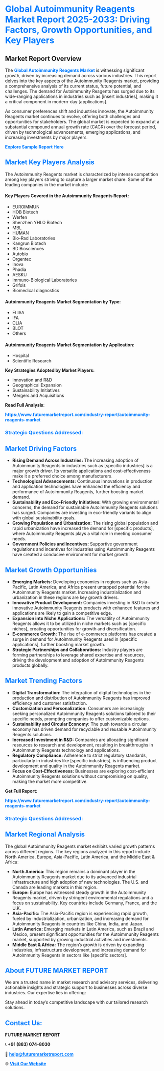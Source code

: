 <h1 style="color: #007BFF;">Global Autoimmunity Reagents Market Report 2025-2033: Driving Factors, Growth Opportunities, and Key Players</h1>

<section id="overview">
<h2>Market Report Overview</h2>
<p>The <a href="https://www.futuremarketreport.com/industry-report/autoimmunity-reagents-market" style="color: #007BFF; text-decoration: none;"><strong>Global Autoimmunity Reagents Market</strong></a> is witnessing significant growth, driven by increasing demand across various industries. This report delves into the key aspects of the Autoimmunity Reagents market, providing a comprehensive analysis of its current status, future potential, and challenges. The demand for Autoimmunity Reagents has surged due to its wide-ranging applications in industries such as [insert industries], making it a critical component in modern-day [applications].</p>
<p>As consumer preferences shift and industries innovate, the Autoimmunity Reagents market continues to evolve, offering both challenges and opportunities for stakeholders. The global market is expected to expand at a substantial compound annual growth rate (CAGR) over the forecast period, driven by technological advancements, emerging applications, and increasing investments by major players.</p>
</section>

<section id="overview">
<p><a href="https://www.futuremarketreport.com/request-sample/reportId=55334" style="color: #007BFF; text-decoration: none;"><strong>Explore Sample Report Here</strong></a></p>
</section>

<section id="key-players">
<h2 style="color: #007BFF;">Market Key Players Analysis</h2>
<p>The Autoimmunity Reagents market is characterized by intense competition among key players striving to capture a larger market share. Some of the leading companies in the market include:</p>
<h4>Key Players Covered in the Autoimmunity Reagents Report:</h4>
<ul><li>EUROIMMUN</li><li>HOB Biotech</li><li>Werfen</li><li>Shenzhen YHLO Biotech</li><li>MBL</li><li>HUMAN</li><li>Bio-Rad Laboratories</li><li>Kangrun Biotech</li><li>BD Biosciences</li><li>Autobio</li><li>Orgentec</li><li>Inova</li><li>Phadia</li><li>AESKU</li><li>Immuno-Biological Laboratories</li><li>Grifols</li><li>Biomedical diagnostics</li></ul>
<h4>Autoimmunity Reagents Market Segmentation by Type:</h4>
<ul><li>ELISA</li><li>IFA</li><li>CLIA</li><li>BLOT</li><li>Others</li></ul>

<h4>Autoimmunity Reagents Market Segmentation by Application:</h4>
<ul><li>Hospital</li><li>Scientific Research</li></ul>
<p><strong>Key Strategies Adopted by Market Players:</strong></p>
<ul>
<li>Innovation and R&D</li>
<li>Geographical Expansion</li>
<li>Sustainability Initiatives</li>
<li>Mergers and Acquisitions</li>
</ul>
</section>

<section>
<p><strong>Read Full Analysis: </strong></p><a href="https://www.futuremarketreport.com/industry-report/autoimmunity-reagents-market" style="color: #007BFF; text-decoration: none;"><strong>https://www.futuremarketreport.com/industry-report/autoimmunity-reagents-market</strong></a>
<h3 style="color: #007BFF;">Strategic Questions Addressed:</h3>
</section>

<section id="driving-factors">
<h2 style="color: #007BFF;">Market Driving Factors</h2>
<ul>
<li><strong>Rising Demand Across Industries:</strong> The increasing adoption of Autoimmunity Reagents in industries such as [specific industries] is a major growth driver. Its versatile applications and cost-effectiveness make it a preferred choice among manufacturers.</li>
<li><strong>Technological Advancements:</strong> Continuous innovations in production and application technologies have enhanced the efficiency and performance of Autoimmunity Reagents, further boosting market demand.</li>
<li><strong>Sustainability and Eco-Friendly Initiatives:</strong> With growing environmental concerns, the demand for sustainable Autoimmunity Reagents solutions has surged. Companies are investing in eco-friendly variants to align with global sustainability goals.</li>
<li><strong>Growing Population and Urbanization:</strong> The rising global population and rapid urbanization have increased the demand for [specific products], where Autoimmunity Reagents plays a vital role in meeting consumer needs.</li>
<li><strong>Government Policies and Incentives:</strong> Supportive government regulations and incentives for industries using Autoimmunity Reagents have created a conducive environment for market growth.</li>
</ul>
</section>

<section id="growth-opportunities">
<h2 style="color: #007BFF;">Market Growth Opportunities</h2>
<ul>
<li><strong>Emerging Markets:</strong> Developing economies in regions such as Asia-Pacific, Latin America, and Africa present untapped potential for the Autoimmunity Reagents market. Increasing industrialization and urbanization in these regions are key growth drivers.</li>
<li><strong>Innovative Product Development:</strong> Companies investing in R&D to create innovative Autoimmunity Reagents products with enhanced features and applications are likely to gain a competitive edge.</li>
<li><strong>Expansion into Niche Applications:</strong> The versatility of Autoimmunity Reagents allows it to be utilized in niche markets such as [specific niches], creating opportunities for growth and diversification.</li>
<li><strong>E-commerce Growth:</strong> The rise of e-commerce platforms has created a surge in demand for Autoimmunity Reagents used in [specific applications], further boosting market growth.</li>
<li><strong>Strategic Partnerships and Collaborations:</strong> Industry players are forming partnerships to leverage shared expertise and resources, driving the development and adoption of Autoimmunity Reagents products globally.</li>
</ul>
</section>

<section id="trending-factors">
<h2 style="color: #007BFF;">Market Trending Factors</h2>
<ul>
<li><strong>Digital Transformation:</strong> The integration of digital technologies in the production and distribution of Autoimmunity Reagents has improved efficiency and customer satisfaction.</li>
<li><strong>Customization and Personalization:</strong> Consumers are increasingly seeking personalized Autoimmunity Reagents solutions tailored to their specific needs, prompting companies to offer customizable options.</li>
<li><strong>Sustainability and Circular Economy:</strong> The push towards a circular economy has driven demand for recyclable and reusable Autoimmunity Reagents solutions.</li>
<li><strong>Increased Investment in R&D:</strong> Companies are allocating significant resources to research and development, resulting in breakthroughs in Autoimmunity Reagents technology and applications.</li>
<li><strong>Regulatory Compliance:</strong> Adherence to strict regulatory standards, particularly in industries like [specific industries], is influencing product development and quality in the Autoimmunity Reagents market.</li>
<li><strong>Focus on Cost-Effectiveness:</strong> Businesses are exploring cost-efficient Autoimmunity Reagents solutions without compromising on quality, making the market more competitive.</li>
</ul>
</section>

<section>
<p><strong>Get Full Report: </strong></p><a href="https://www.futuremarketreport.com/industry-report/autoimmunity-reagents-market" style="color: #007BFF; text-decoration: none;"><strong>https://www.futuremarketreport.com/industry-report/autoimmunity-reagents-market</strong></a>
<h3 style="color: #007BFF;">Strategic Questions Addressed:</h3>
</section>


<section id="regional-analysis">
<h2 style="color: #007BFF;">Market Regional Analysis</h2>
<p>The global Autoimmunity Reagents market exhibits varied growth patterns across different regions. The key regions analyzed in this report include North America, Europe, Asia-Pacific, Latin America, and the Middle East & Africa:</p>
<ul>
<li><strong>North America:</strong> This region remains a dominant player in the Autoimmunity Reagents market due to its advanced industrial infrastructure and high adoption of new technologies. The U.S. and Canada are leading markets in this region.</li>
<li><strong>Europe:</strong> Europe has witnessed steady growth in the Autoimmunity Reagents market, driven by stringent environmental regulations and a focus on sustainability. Key countries include Germany, France, and the U.K.</li>
<li><strong>Asia-Pacific:</strong> The Asia-Pacific region is experiencing rapid growth, fueled by industrialization, urbanization, and increasing demand for Autoimmunity Reagents in countries like China, India, and Japan.</li>
<li><strong>Latin America:</strong> Emerging markets in Latin America, such as Brazil and Mexico, present significant opportunities for the Autoimmunity Reagents market, supported by growing industrial activities and investments.</li>
<li><strong>Middle East & Africa:</strong> The region’s growth is driven by expanding industries, infrastructure development, and increasing demand for Autoimmunity Reagents in sectors like [specific sectors].</li>
</ul>
</section>

<footer>
<h2 style="color: #007BFF;">About FUTURE MARKET REPORT</h2>
<p>We are a trusted name in market research and advisory services, delivering actionable insights and strategic support to businesses across diverse industries. Our expertise lies in offering:</p>

<p>Stay ahead in today’s competitive landscape with our tailored research solutions.</p>

<h2 style="color: #007BFF;">Contact Us:</h2>
<p><strong>FUTURE MARKET REPORT</strong></p>
<p>📞 <strong>+91 (883) 074-8030</strong></p>
<p>📧 <strong><a href="mailto:help@futuremarketreport.com" style="color: #007BFF;">help@futuremarketreport.com</a></strong></p>
<p>🌐 <strong><a href="https://www.futuremarketreport.com/" style="color: #007BFF;">Visit Our Website</a></strong></p>
</footer>